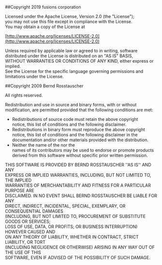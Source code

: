 ##Copyright 2019 fusions corporation

Licensed under the Apache License, Version 2.0 (the "License");  
you may not use this file except in compliance with the License.  
You may obtain a copy of the License at

[http://www.apache.org/licenses/LICENSE-2.0](http://www.apache.org/licenses/LICENSE-2.0)

Unless required by applicable law or agreed to in writing, software  
distributed under the License is distributed on an "AS IS" BASIS,  
WITHOUT WARRANTIES OR CONDITIONS OF ANY KIND, either express or implied.  
See the License for the specific language governing permissions and  
limitations under the License.

##Copyright 2009 Bernd Rosstauscher 
 
All rights reserved.

Redistribution and use in source and binary forms, with or without  
modification, are permitted provided that the following conditions are met:  
* Redistributions of source code must retain the above copyright  
  notice, this list of conditions and the following disclaimer.  
* Redistributions in binary form must reproduce the above copyright  
  notice, this list of conditions and the following disclaimer in the  
  documentation and/or other materials provided with the distribution.  
* Neither the name of the <organization> nor the  
  names of its contributors may be used to endorse or promote products  
  derived from this software without specific prior written permission.  

THIS SOFTWARE IS PROVIDED BY BERND ROSSTAUSCHER ''AS IS'' AND ANY  
EXPRESS OR IMPLIED WARRANTIES, INCLUDING, BUT NOT LIMITED TO, THE IMPLIED  
WARRANTIES OF MERCHANTABILITY AND FITNESS FOR A PARTICULAR PURPOSE ARE  
DISCLAIMED. IN NO EVENT SHALL BERND ROSSTAUSCHER BE LIABLE FOR ANY  
DIRECT, INDIRECT, INCIDENTAL, SPECIAL, EXEMPLARY, OR CONSEQUENTIAL DAMAGES  
(INCLUDING, BUT NOT LIMITED TO, PROCUREMENT OF SUBSTITUTE GOODS OR SERVICES;  
LOSS OF USE, DATA, OR PROFITS; OR BUSINESS INTERRUPTION) HOWEVER CAUSED AND  
ON ANY THEORY OF LIABILITY, WHETHER IN CONTRACT, STRICT LIABILITY, OR TORT  
(INCLUDING NEGLIGENCE OR OTHERWISE) ARISING IN ANY WAY OUT OF THE USE OF THIS  
SOFTWARE, EVEN IF ADVISED OF THE POSSIBILITY OF SUCH DAMAGE.
